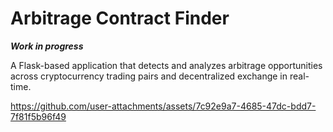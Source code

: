 # Arbitrage Contract Finder

***Work in progress***

A Flask-based application that detects and analyzes arbitrage opportunities across cryptocurrency trading pairs and decentralized exchange in real-time. 

<!-- ![image](https://github.com/user-attachments/assets/ac8d58c4-5d32-4a73-a79e-5e417c57f4cb) -->


https://github.com/user-attachments/assets/7c92e9a7-4685-47dc-bdd7-7f81f5b96f49 



